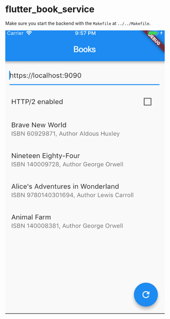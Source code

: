 # flutter_book_service

Make sure you start the backend with the `Makefile` at `../../Makefile`.

![](Flutter%20Book%20Service.png)
